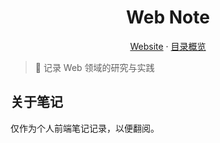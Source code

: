 <h1 align="center">Web Note</h1>

<p align="center">
  <a href="https://github.com/SHIJIECHN/front-end-note">Website</a> ·
  <a href="https://github.com/SHIJIECHN/front-end-note/tree/master/docs">目录概览</a>
</p>

> :art: 记录 Web 领域的研究与实践

## 关于笔记

仅作为个人前端笔记记录，以便翻阅。
